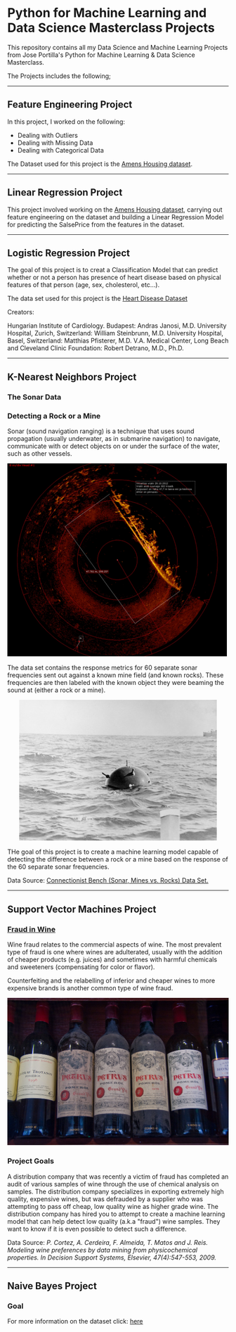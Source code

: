# Python for Machine Learning and Data Science Masterclass Projects
This repository contains all my Data Science and Machine Learning Projects from Jose Portilla's Python  for Machine Learning &amp; Data Science Masterclass.

The Projects includes the following;

---
## Feature Engineering Project
In this project, I worked on the following:
- Dealing with Outliers
- Dealing with Missing Data
- Dealing with Categorical Data

The Dataset used for this project is the <a href='http://jse.amstat.org/v19n3/decock.pdf'>Amens Housing dataset</a>.

---
## Linear Regression Project
This project involved working on the <a href='http://jse.amstat.org/v19n3/decock.pdf'>Amens Housing dataset</a>, carrying out feature engineering on the dataset and building a Linear Regression Model for predicting the SalsePrice from the features in the dataset.

---
## Logistic Regression Project
The goal of this project is to creat a Classification Model that can predict whether or not a person has presence of heart disease based on physical features of that person (age, sex, cholesterol, etc...).

The data set used for this project is the <a href='https://archive.ics.uci.edu/ml/datasets/Heart+Disease'>Heart Disease Dataset</a>

Creators:

Hungarian Institute of Cardiology. Budapest: Andras Janosi, M.D.
University Hospital, Zurich, Switzerland: William Steinbrunn, M.D.
University Hospital, Basel, Switzerland: Matthias Pfisterer, M.D.
V.A. Medical Center, Long Beach and Cleveland Clinic Foundation: Robert Detrano, M.D., Ph.D.

---
## K-Nearest Neighbors Project 


### The Sonar Data 

### Detecting a Rock or a Mine

Sonar (sound navigation ranging) is a technique that uses sound propagation (usually underwater, as in submarine navigation) to navigate, communicate with or detect objects on or under the surface of the water, such as other vessels.

<img src="/03_K_Nearest_Neighbors/img/sonar.jpg"  style="max-height: 500px; max-width: 500px;">

The data set contains the response metrics for 60 separate sonar frequencies sent out against a known mine field (and known rocks). These frequencies are then labeled with the known object they were beaming the sound at (either a rock or a mine). 
<div align="center">
  <img src="/03_K_Nearest_Neighbors/img/mine.jpg" style="max-height: 500px; max-width: 500px;">
</div>

THe goal of this project is to create a machine learning model capable of detecting the difference between a rock or a mine based on the response of the 60 separate sonar frequencies.


Data Source: <a href='https://archive.ics.uci.edu/ml/datasets/Connectionist+Bench+(Sonar,+Mines+vs.+Rocks)'>Connectionist Bench (Sonar, Mines vs. Rocks) Data Set.</a>

---
## Support Vector Machines Project 

### [Fraud in Wine](https://en.wikipedia.org/wiki/Wine_fraud)

Wine fraud relates to the commercial aspects of wine. The most prevalent type of fraud is one where wines are adulterated, usually with the addition of cheaper products (e.g. juices) and sometimes with harmful chemicals and sweeteners (compensating for color or flavor).

Counterfeiting and the relabelling of inferior and cheaper wines to more expensive brands is another common type of wine fraud.

<img src="/04_Support_Vector_Machines_Project/img/wine.jpg">

### Project Goals

A distribution company that was recently a victim of fraud has completed an audit of various samples of wine through the use of chemical analysis on samples. The distribution company specializes in exporting extremely high quality, expensive wines, but was defrauded by a supplier who was attempting to pass off cheap, low quality wine as higher grade wine. The distribution company has hired you to attempt to create a machine learning model that can help detect low quality (a.k.a "fraud") wine samples. They want to know if it is even possible to detect such a difference.


Data Source: *P. Cortez, A. Cerdeira, F. Almeida, T. Matos and J. Reis. Modeling wine preferences by data mining from physicochemical properties.
In Decision Support Systems, Elsevier, 47(4):547-553, 2009.*

---
## Naive Bayes Project

### Goal

For more information on the dataset click: <a href='http://ai.stanford.edu/~amaas/data/sentiment/'>here</a>
